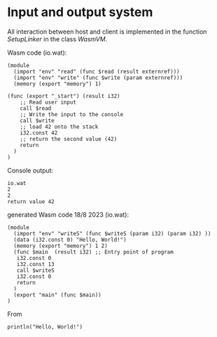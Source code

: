 # Input and output system

All interaction between host and client is implemented in the function _SetupLinker_ in the class _WasmVM_.

Wasm code (io.wat):

```wat
(module
  (import "env" "read" (func $read (result externref)))
  (import "env" "write" (func $write (param externref)))
  (memory (export "memory") 1)

(func (export "_start") (result i32)
    ;; Read user input
    call $read     
    ;; Write the input to the console
    call $write    
    ;; load 42 onto the stack
    i32.const 42
    ;; return the second value (42)
    return
  )
)
```

Console output:

```
io.wat
2
2
return value 42
```

generated Wasm code 18/8 2023 (io.wat):

```wat
(module
  (import "env" "writeS" (func $writeS (param i32) (param i32) ))
  (data (i32.const 0) "Hello, World!")
  (memory (export "memory") 1 2)
  (func $main  (result i32) ;; Entry point of program 
   i32.const 0
   i32.const 13
   call $writeS
   i32.const 0
   return
  )
  (export "main" (func $main))
)
```

From

```hyg
println("Hello, World!")
```